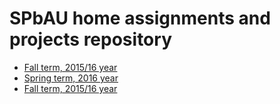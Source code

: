 # SPbAU home assignments and projects repository

* [Fall term, 2015/16 year](https://github.com/egorbunov/spbau/tree/fall_term_15-16)
* [Spring term, 2016 year](https://github.com/egorbunov/spbau/tree/spring_term_16)
* [Fall term, 2015/16 year](https://github.com/egorbunov/spbau/tree/fall_term_16-17)
